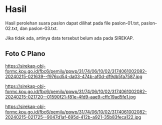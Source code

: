 # Hasil

Hasil perolehan suara paslon dapat dilihat pada file paslon-01.txt, paslon-02.txt, dan paslon-03.txt.

Jika tidak ada, artinya data tersebut belum ada pada SIREKAP.

## Foto C Plano

https://sirekap-obj-formc.kpu.go.id/fbc6/pemilu/ppwp/31/74/06/10/02/3174061002082-20240215-021639--f976cd54-da03-474b-af0d-df9db5fa7587.jpg

https://sirekap-obj-formc.kpu.go.id/fbc6/pemilu/ppwp/31/74/06/10/02/3174061002082-20240215-021720--01590f21-f81e-4fd9-aae9-cffc19ad5fe1.jpg

https://sirekap-obj-formc.kpu.go.id/fbc6/pemilu/ppwp/31/74/06/10/02/3174061002082-20240215-021725--9047d1af-695d-412b-a921-35b83feca122.jpg
